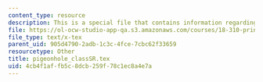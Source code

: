 ```yaml
---
content_type: resource
description: This is a special file that contains information regarding pigeonhole.
file: https://ol-ocw-studio-app-qa.s3.amazonaws.com/courses/18-310-principles-of-discrete-applied-mathematics-fall-2013/4cb4f1affb5c8dcb259f78c1ec8a4e7a_pigeonhole_classSR.tex
file_type: text/x-tex
parent_uid: 905d4790-2adb-1c3c-4fce-7cbc62f33659
resourcetype: Other
title: pigeonhole_classSR.tex
uid: 4cb4f1af-fb5c-8dcb-259f-78c1ec8a4e7a
---
```

